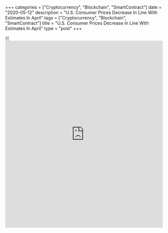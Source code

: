 +++
categories = ["Cryptocurrency", "Blockchain", "SmartContract"]
date = "2020-05-12"
description = "U.S. Consumer Prices Decrease In Line With Estimates In April"
tags = ["Cryptocurrency", "Blockchain", "SmartContract"]
title = "U.S. Consumer Prices Decrease In Line With Estimates In April"
type = "post"
+++

{{<iframe id="large-banner" src="https://www.bounty.group/#slide=19.0" width="100%" height="600" scrolling="no" style="border: 0px solid rgb(216, 221, 230); border-radius: 3px;">}}

Consumer prices in the U.S. decreased in line with economist estimates
in the month of April, according to a report released by the Labor
Department on Tuesday.

The Labor Department said its consumer price index slid by 0.8 percent
in April after falling by 0.4 percent in March.

The drop by the index, which matched economist estimates, reflects the
largest monthly decline since December of 2008.

Gasoline prices led the way lower, plummeting by 20.6 percent, although
the nosedive was partly offset by a sharp increase in food prices.

Excluding food and energy prices, core consumer prices fell by 0.4
percent in April after edging down by 0.1 percent in March. Economists
had expected core prices to dip by 0.2 percent.

For comments and feedback [contact](https://www.playgroundfx.com/contact/): editorial@rtt[news](https://www.letsplayfx.com/blog/forex-news-website/).com

[Economic News][1]

 **What parts of the world are seeing the best (and worst) economic
performances lately? Click[here][2] to check out our [Econ Scorecard][2]
and find out! See up-to-the-moment [ranking](https://www.playgroundfx.com/blog/crypto-exchange-ranking/)s for the best and worst
performers in [GDP][3], [unemployment rate][4], [inflation][5] and much
more.**

   1. www.rtt[news](https://www.letsplayfx.com/blog/forex-news-website/).com/Content/EconomicNews.aspx
   2. www.rtt[news](https://www.letsplayfx.com/blog/forex-news-website/).com/economic-scorecard/world-rank/PPI/highest-performance.aspx
   3. www.rtt[news](https://www.letsplayfx.com/blog/forex-news-website/).com/economic-scorecard/world-rank/GDP/highest-performance.aspx
   4. www.rtt[news](https://www.letsplayfx.com/blog/forex-news-website/).com/economic-scorecard/world-rank/unemployment-rate/lowest-performance.aspx
   5. www.rtt[news](https://www.letsplayfx.com/blog/forex-news-website/).com/economic-scorecard/world-rank/CPI/highest-performance.aspx